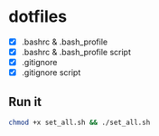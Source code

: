 # dotfiles

- [x] .bashrc & .bash_profile
- [x] .bashrc & .bash_profile script
- [x] .gitignore
- [x] .gitignore script

## Run it

```bash
chmod +x set_all.sh && ./set_all.sh
```
